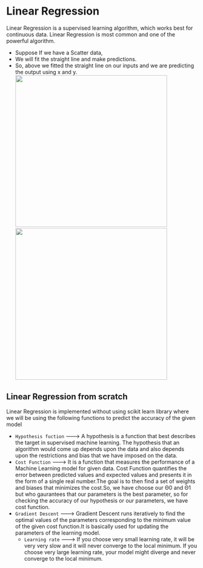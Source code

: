 # Linear Regression #
Linear Regression is a supervised learning algorithm, which works best for continuous data. Linear Regression is most common and one of the
powerful algorithm. <br/>
* Suppose If we have a Scatter data,<br/>
* We will fit the straight line and make predictions.<br/>
* So, above we fitted the straight line on our inputs and we are predicting the output using x and y.<br/>
<img src="https://www.w3schools.com/python/img_matplotlib_scatter.png" width="400"><img src="https://www.w3schools.com/python/img_linear_regression.png" width="400">
## Linear Regression from scratch ##
Linear Regression is implemented without using scikit learn library where we will be using the following functions to predict the accuracy of the given model
  * `Hypothesis fuction` ---> A hypothesis is a function that best describes the target in supervised machine learning. The hypothesis that an algorithm would come up depends upon the data and also depends upon the restrictions and bias that we have imposed on the data.
  * `Cost Function` ---> It is a function that measures the performance of a Machine Learning model for given data. Cost Function quantifies the error between predicted values and expected values and presents it in the form of a single real number.The goal is to then find a set of weights and biases that minimizes the cost.So, we have choose our Θ0 and Θ1 but who gaurantees that our parameters is the best parameter, so for checking the accuracy of our hypothesis or
our parameters, we have cost function.
  * `Gradient Descent` ---> Gradient Descent runs iteratively to find the optimal values of the parameters corresponding to the minimum value of the given cost function.It is basically used for updating the parameters of the learning model.
    * `Learning rate` ---> If you choose very small learning rate, it will be very very slow and it will never converge to the local minimum. If you choose very large learning rate, your model might diverge and never converge to the local minimum.

